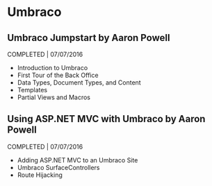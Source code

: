 # Umbraco

## Umbraco Jumpstart by Aaron Powell
COMPLETED | 07/07/2016

- Introduction to Umbraco
- First Tour of the Back Office
- Data Types, Document Types, and Content
- Templates
- Partial Views and Macros

## Using ASP.NET MVC with Umbraco by Aaron Powell
COMPLETED | 07/07/2016

- Adding ASP.NET MVC to an Umbraco Site
- Umbraco SurfaceControllers
- Route Hijacking
